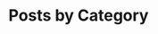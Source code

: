 ---
title: "Posts by Category"
layout: categories
permalink: /categories/
author_profile: true
sidebar:
    nav: docs
---